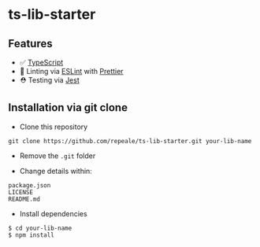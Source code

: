 # ts-lib-starter

## Features

- ✅ [TypeScript](https://www.typescriptlang.org)
- 🧯 Linting via [ESLint](https://github.com/eslint/eslint) with [Prettier](https://github.com/prettier/prettier)
- ⛑️ Testing via [Jest](https://jestjs.io)

## Installation via git clone

- Clone this repository

```
git clone https://github.com/repeale/ts-lib-starter.git your-lib-name
```

- Remove the `.git` folder 

- Change details within:

```
package.json
LICENSE
README.md
```

- Install dependencies

```
$ cd your-lib-name
$ npm install
```
